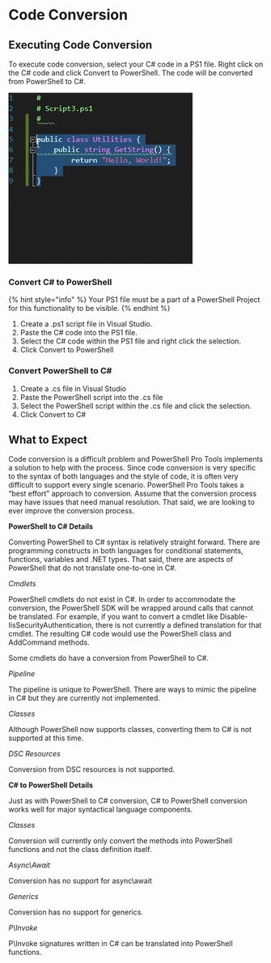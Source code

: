 # Code Conversion

## Executing Code Conversion

To execute code conversion, select your C\# code in a PS1 file. Right click on the C\# code and click Convert to PowerShell. The code will be converted from PowerShell to C\#. 

![Converting C\# to PowerShell](../../.gitbook/assets/kvb9uuxzya.gif)

### Convert C\# to PowerShell

{% hint style="info" %}
Your PS1 file must be a part of a PowerShell Project for this functionality to be visible.
{% endhint %}

1. Create a .ps1 script file in Visual Studio.
2. Paste the C\# code into the PS1 file.
3. Select the C\# code within the PS1 file and right click the selection.
4. Click Convert to PowerShell

### Convert PowerShell to C\#

1. Create a .cs file in Visual Studio
2. Paste the PowerShell script into the .cs file
3. Select the PowerShell script within the .cs file and click the selection.
4. Click Convert to C\#

## What to Expect

Code conversion is a difficult problem and PowerShell Pro Tools implements a solution to help with the process. Since code conversion is very specific to the syntax of both languages and the style of code, it is often very difficult to support every single scenario. PowerShell Pro Tools takes a “best effort” approach to conversion. Assume that the conversion process may have issues that need manual resolution. That said, we are looking to ever improve the conversion process. 

**PowerShell to C\# Details**

Converting PowerShell to C\# syntax is relatively straight forward. There are programming constructs in both languages for conditional statements, functions, variables and .NET types. That said, there are aspects of PowerShell that do not translate one-to-one in C\#.

_Cmdlets_

PowerShell cmdlets do not exist in C\#. In order to accommodate the conversion, the PowerShell SDK will be wrapped around calls that cannot be translated. For example, if you want to convert a cmdlet like Disable-IisSecurityAuthentication, there is not currently a defined translation for that cmdlet. The resulting C\# code would use the PowerShell class and AddCommand methods.

Some cmdlets do have a conversion from PowerShell to C\#. 

_Pipeline_

The pipeline is unique to PowerShell. There are ways to mimic the pipeline in C\# but they are currently not implemented.

_Classes_

Although PowerShell now supports classes, converting them to C\# is not supported at this time.

_DSC Resources_

Conversion from DSC resources is not supported.

**C\# to PowerShell Details**

Just as with PowerShell to C\# conversion, C\# to PowerShell conversion works well for major syntactical language components.

_Classes_

Conversion will currently only convert the methods into PowerShell functions and not the class definition itself.

_Async\Await_

Conversion has no support for async\await

_Generics_

Conversion has no support for generics.

_P\Invoke_

P\Invoke signatures written in C\# can be translated into PowerShell functions.

